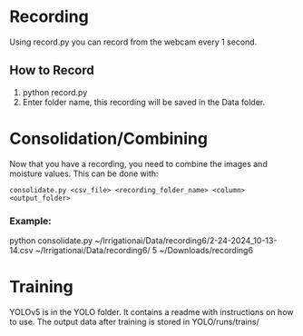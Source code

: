 # Recording
Using record.py you can record from the webcam every 1 second.
## How to Record
1. python record.py
2. Enter folder name, this recording will be saved in the Data folder.

# Consolidation/Combining
Now that you have a recording, you need to combine the images and moisture values.
This can be done with:
	
	consolidate.py <csv_file> <recording_folder_name> <column> <output_folder>
	
### Example:
python consolidate.py ~/Irrigationai/Data/recording6/2-24-2024_10-13-14.csv ~/Irrigationai/Data/recording6/ 5 ~/Downloads/recording6

# Training

YOLOv5 is in the YOLO folder. It contains a readme with instructions on how to use. The output data after training is stored in YOLO/runs/trains/<version>
